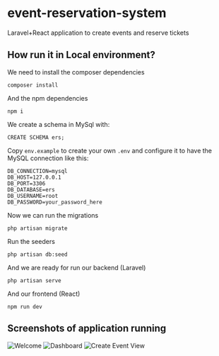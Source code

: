 # event-reservation-system
 Laravel+React application to create events and reserve tickets

## How run it in Local environment?
We need to install the composer dependencies
```
composer install
```
And the npm dependencies
```
npm i
```
We create a schema in MySql with:
```
CREATE SCHEMA ers;
```
Copy `env.example` to create your own `.env` and configure it to have the MySQL connection like this:
```
DB_CONNECTION=mysql
DB_HOST=127.0.0.1
DB_PORT=3306
DB_DATABASE=ers
DB_USERNAME=root
DB_PASSWORD=your_password_here
```
Now we can run the migrations
```
php artisan migrate
```
Run the seeders
```
php artisan db:seed
```
And we are ready for run our backend (Laravel)
```
php artisan serve
```
And our frontend (React)
```
npm run dev
```
## Screenshots of application running
![Welcome](https://i.ibb.co/LpbDCTR/screenshot-1.png)
![Dashboard](https://i.ibb.co/qDmN5sp/screenshot-2.png)
![Create Event View]([https://i.ibb.co/2t27DRF/screenshot-3.png](https://i.ibb.co/BgRbhMP/Captura-desde-2024-08-22-19-37-09.png))
